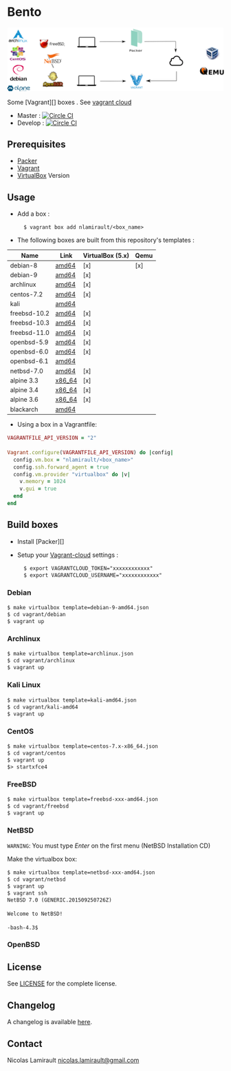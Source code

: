 # Bento

![bento](img/bento_process.png)

Some [Vagrant][] boxes . See [vagrant cloud](https://app.vagrantup.com/nlamirault)

* Master : [![Circle CI](https://circleci.com/gh/nlamirault/bento/tree/master.svg?style=svg)](https://circleci.com/gh/nlamirault/bento/tree/master)
* Develop : [![Circle CI](https://circleci.com/gh/nlamirault/bento/tree/develop.svg?style=svg)](https://circleci.com/gh/nlamirault/bento/tree/develop)


## Prerequisites

* [Packer](https://www.packer.io/)
* [Vagrant](https://www.vagrantup.com/)
* [VirtualBox](https://www.virtualbox.org/) Version


## Usage

* Add a box :

        $ vagrant box add nlamirault/<box_name>


* The following boxes are built from this repository's templates :

| Name           | Link                 | VirtualBox (5.x) | Qemu  |
| -------------- | -------------------  | -----------------|-------|
| debian-8       | [amd64][D8]          | [x]              | [x]   |
| debian-9       | [amd64][D9]          | [x]              |       |
| archlinux      | [amd64][Arch]        | [x]              |       |
| centos-7.2     | [amd64][C72]         | [x]              |       |
| kali           | [amd64][Kali]        |                  |       |
| freebsd-10.2   | [amd64][FBSD102]     | [x]              |       |
| freebsd-10.3   | [amd64][FBSD103]     | [x]              |       |
| freebsd-11.0   | [amd64][FBSD110]     | [x]              |       |
| openbsd-5.9    | [amd64][OBSD59]      | [x]              |       |
| openbsd-6.0    | [amd64][OBSD60]      | [x]              |       |
| openbsd-6.1    | [amd64][OBSD61]      |                  |       |
| netbsd-7.0     | [amd64][NBSD70]      | [x]              |       |
| alpine 3.3     | [x86_64][Alpine3.3]  | [x]              |       |
| alpine 3.4     | [x86_64][Alpine3.4]  | [x]              |       |
| alpine 3.6     | [x86_64][Alpine3.6]  | [x]              |       |
| blackarch      | [amd64][BlackArch]   |                  |       |

* Using a box in a Vagrantfile:

```ruby
VAGRANTFILE_API_VERSION = "2"

Vagrant.configure(VAGRANTFILE_API_VERSION) do |config|
  config.vm.box = "nlamirault/<box_name>"
  config.ssh.forward_agent = true
  config.vm.provider "virtualbox" do |v|
    v.memory = 1024
    v.gui = true
  end
end
```


## Build boxes

* Install [Packer][]

* Setup your [Vagrant-cloud](https://app.vagrantup.com/) settings :

        $ export VAGRANTCLOUD_TOKEN="xxxxxxxxxxxx"
        $ export VAGRANTCLOUD_USERNAME="xxxxxxxxxxxx"

### Debian

    $ make virtualbox template=debian-9-amd64.json
    $ cd vagrant/debian
    $ vagrant up

### Archlinux

    $ make virtualbox template=archlinux.json
    $ cd vagrant/archlinux
    $ vagrant up

### Kali Linux

    $ make virtualbox template=kali-amd64.json
    $ cd vagrant/kali-amd64
    $ vagrant up

### CentOS

    $ make virtualbox template=centos-7.x-x86_64.json
    $ cd vagrant/centos
    $ vagrant up
    $> startxfce4

### FreeBSD

    $ make virtualbox template=freebsd-xxx-amd64.json
    $ cd vagrant/freebsd
    $ vagrant up

### NetBSD

`WARNING`: You must type *Enter* on the first menu (NetBSD Installation CD)

Make the virtualbox box:

    $ make virtualbox template=netbsd-xxx-amd64.json
    $ cd vagrant/netbsd
    $ vagrant up
    $ vagrant ssh
    NetBSD 7.0 (GENERIC.201509250726Z)

    Welcome to NetBSD!

    -bash-4.3$

### OpenBSD




## License

See [LICENSE][] for the complete license.


## Changelog

A changelog is available [here](ChangeLog.md).


## Contact

Nicolas Lamirault <nicolas.lamirault@gmail.com>




[LICENSE]: https://github.com/nlamirault/bento/blob/master/LICENSE

[D8]: https://app.vagrantup.com/nlamirault/boxes/debian-8
[D9]: https://app.vagrantup.com/nlamirault/boxes/debian-9

[Arch]: https://app.vagrantup.com/nlamirault/boxes/archlinux

[Kali]: https://app.vagrantup.com/nlamirault/boxes/kali

[U1510]: https://app.vagrantup.com/nlamirault/boxes/ubuntu-15.10

[C72]: https://app.vagrantup.com/nlamirault/boxes/centos-7.2

[N1412]: https://app.vagrantup.com/nlamirault/boxes/nixos-1412

[FBSD102]: https://app.vagrantup.com/nlamirault/boxes/freebsd-10.3
[FBSD103]: https://app.vagrantup.com/nlamirault/boxes/freebsd-10.2
[FBSD110]: https://app.vagrantup.com/nlamirault/boxes/freebsd-11.0

[NBSD70]: https://app.vagrantup.com/nlamirault/boxes/netbsd-7.0

[OBSD59]: https://app.vagrantup.com/nlamirault/boxes/openbsd-5.9
[OBSD60]: https://app.vagrantup.com/nlamirault/boxes/openbsd-6.0
[OBSD61]: https://app.vagrantup.com/nlamirault/boxes/openbsd-6.1

[Alpine3.3]: https://app.vagrantup.com/nlamirault/boxes/alpine-3.3
[Alpine3.4]: https://app.vagrantup.com/nlamirault/boxes/alpine-3.4
[Alpine3.6]: https://app.vagrantup.com/nlamirault/boxes/alpine-3.6

[BlackArch]: https://blackarch.org/
